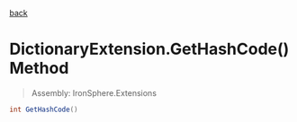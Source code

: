 ﻿

[back](/IronSphere.Extensions/types/DictionaryExtension)

# DictionaryExtension.GetHashCode() Method

> Assembly: IronSphere.Extensions

```csharp
int GetHashCode()
```



 